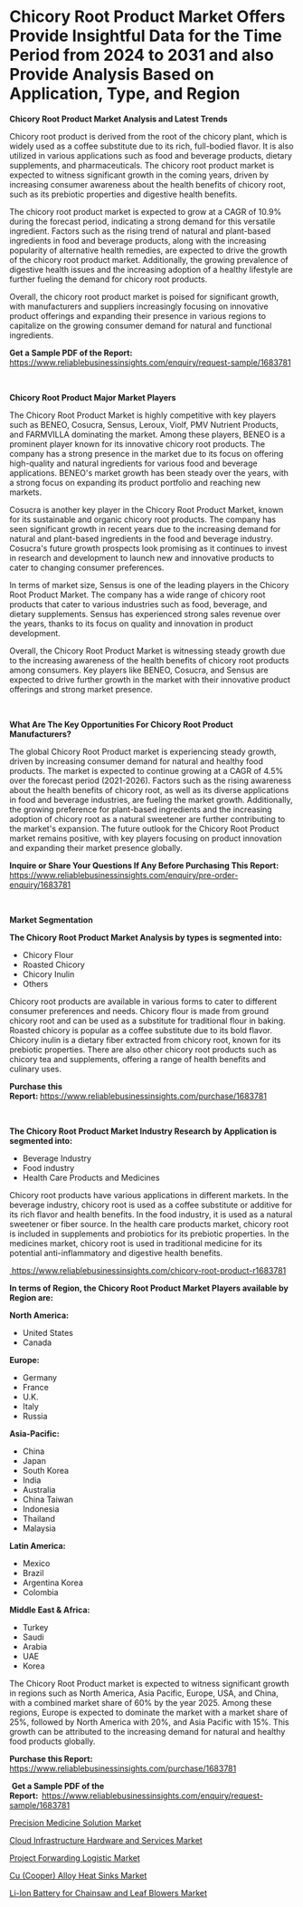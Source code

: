 <p><h1>Chicory Root Product Market Offers Provide Insightful Data for the Time Period from 2024 to 2031 and also Provide Analysis Based on Application, Type, and Region</h1></p><p><strong>Chicory Root Product Market Analysis and Latest Trends</strong></p>
<p><p>Chicory root product is derived from the root of the chicory plant, which is widely used as a coffee substitute due to its rich, full-bodied flavor. It is also utilized in various applications such as food and beverage products, dietary supplements, and pharmaceuticals. The chicory root product market is expected to witness significant growth in the coming years, driven by increasing consumer awareness about the health benefits of chicory root, such as its prebiotic properties and digestive health benefits.</p><p>The chicory root product market is expected to grow at a CAGR of 10.9% during the forecast period, indicating a strong demand for this versatile ingredient. Factors such as the rising trend of natural and plant-based ingredients in food and beverage products, along with the increasing popularity of alternative health remedies, are expected to drive the growth of the chicory root product market. Additionally, the growing prevalence of digestive health issues and the increasing adoption of a healthy lifestyle are further fueling the demand for chicory root products.</p><p>Overall, the chicory root product market is poised for significant growth, with manufacturers and suppliers increasingly focusing on innovative product offerings and expanding their presence in various regions to capitalize on the growing consumer demand for natural and functional ingredients.</p></p>
<p><strong>Get a Sample PDF of the Report:&nbsp;</strong> <a href="https://www.reliablebusinessinsights.com/enquiry/request-sample/1683781">https://www.reliablebusinessinsights.com/enquiry/request-sample/1683781</a></p>
<p>&nbsp;</p>
<p><strong>Chicory Root Product Major Market Players</strong></p>
<p><p>The Chicory Root Product Market is highly competitive with key players such as BENEO, Cosucra, Sensus, Leroux, Violf, PMV Nutrient Products, and FARMVILLA dominating the market. Among these players, BENEO is a prominent player known for its innovative chicory root products. The company has a strong presence in the market due to its focus on offering high-quality and natural ingredients for various food and beverage applications. BENEO's market growth has been steady over the years, with a strong focus on expanding its product portfolio and reaching new markets.</p><p>Cosucra is another key player in the Chicory Root Product Market, known for its sustainable and organic chicory root products. The company has seen significant growth in recent years due to the increasing demand for natural and plant-based ingredients in the food and beverage industry. Cosucra's future growth prospects look promising as it continues to invest in research and development to launch new and innovative products to cater to changing consumer preferences.</p><p>In terms of market size, Sensus is one of the leading players in the Chicory Root Product Market. The company has a wide range of chicory root products that cater to various industries such as food, beverage, and dietary supplements. Sensus has experienced strong sales revenue over the years, thanks to its focus on quality and innovation in product development.</p><p>Overall, the Chicory Root Product Market is witnessing steady growth due to the increasing awareness of the health benefits of chicory root products among consumers. Key players like BENEO, Cosucra, and Sensus are expected to drive further growth in the market with their innovative product offerings and strong market presence.</p></p>
<p>&nbsp;</p>
<p><strong>What Are The Key Opportunities For Chicory Root Product Manufacturers?</strong></p>
<p><p>The global Chicory Root Product market is experiencing steady growth, driven by increasing consumer demand for natural and healthy food products. The market is expected to continue growing at a CAGR of 4.5% over the forecast period (2021-2026). Factors such as the rising awareness about the health benefits of chicory root, as well as its diverse applications in food and beverage industries, are fueling the market growth. Additionally, the growing preference for plant-based ingredients and the increasing adoption of chicory root as a natural sweetener are further contributing to the market's expansion. The future outlook for the Chicory Root Product market remains positive, with key players focusing on product innovation and expanding their market presence globally.</p></p>
<p><strong>Inquire or Share Your Questions If Any Before Purchasing This Report:</strong> <a href="https://www.reliablebusinessinsights.com/enquiry/pre-order-enquiry/1683781">https://www.reliablebusinessinsights.com/enquiry/pre-order-enquiry/1683781</a></p>
<p>&nbsp;</p>
<p><strong>Market Segmentation</strong></p>
<p><strong>The Chicory Root Product Market Analysis by types is segmented into:</strong></p>
<p><ul><li>Chicory Flour</li><li>Roasted Chicory</li><li>Chicory Inulin</li><li>Others</li></ul></p>
<p><p>Chicory root products are available in various forms to cater to different consumer preferences and needs. Chicory flour is made from ground chicory root and can be used as a substitute for traditional flour in baking. Roasted chicory is popular as a coffee substitute due to its bold flavor. Chicory inulin is a dietary fiber extracted from chicory root, known for its prebiotic properties. There are also other chicory root products such as chicory tea and supplements, offering a range of health benefits and culinary uses.</p></p>
<p><strong>Purchase this Report:&nbsp;</strong><a href="https://www.reliablebusinessinsights.com/purchase/1683781">https://www.reliablebusinessinsights.com/purchase/1683781</a></p>
<p>&nbsp;</p>
<p><strong>The Chicory Root Product Market Industry Research by Application is segmented into:</strong></p>
<p><ul><li>Beverage Industry</li><li>Food industry</li><li>Health Care Products and Medicines</li></ul></p>
<p><p>Chicory root products have various applications in different markets. In the beverage industry, chicory root is used as a coffee substitute or additive for its rich flavor and health benefits. In the food industry, it is used as a natural sweetener or fiber source. In the health care products market, chicory root is included in supplements and probiotics for its prebiotic properties. In the medicines market, chicory root is used in traditional medicine for its potential anti-inflammatory and digestive health benefits.</p></p>
<p><a href="https://www.reliablebusinessinsights.com/chicory-root-product-r1683781">&nbsp;https://www.reliablebusinessinsights.com/chicory-root-product-r1683781</a></p>
<p><strong>In terms of Region, the Chicory Root Product Market Players available by Region are:</strong></p>
<p>
    <p> <strong> North America: </strong>
        <ul>
            <li>United States</li>
            <li>Canada</li>
        </ul>
        </p> 
    <p> <strong> Europe: </strong>
        <ul>
            <li>Germany</li>
            <li>France</li>
            <li>U.K.</li>
            <li>Italy</li>
            <li>Russia</li>
        </ul>
        </p> 
    <p> <strong> Asia-Pacific: </strong>
        <ul>
            <li>China</li>
            <li>Japan</li>
            <li>South Korea</li>
            <li>India</li>
            <li>Australia</li>
            <li>China Taiwan</li>
            <li>Indonesia</li>
            <li>Thailand</li>
            <li>Malaysia</li>
        </ul>
        </p> 
    <p> <strong> Latin America: </strong>
        <ul>
            <li>Mexico</li>
            <li>Brazil</li>
            <li>Argentina Korea</li>
            <li>Colombia</li>
        </ul>
        </p> 
    <p> <strong> Middle East & Africa: </strong>
        <ul>
            <li>Turkey</li>
            <li>Saudi</li>
            <li>Arabia</li>
            <li>UAE</li>
            <li>Korea</li>
        </ul>
    </p>
    </p>
<p><p>The Chicory Root Product market is expected to witness significant growth in regions such as North America, Asia Pacific, Europe, USA, and China, with a combined market share of 60% by the year 2025. Among these regions, Europe is expected to dominate the market with a market share of 25%, followed by North America with 20%, and Asia Pacific with 15%. This growth can be attributed to the increasing demand for natural and healthy food products globally.</p></p>
<p><strong>Purchase this Report: </strong><a href="https://www.reliablebusinessinsights.com/purchase/1683781">https://www.reliablebusinessinsights.com/purchase/1683781</a></p>
<p>&nbsp;<strong>Get a Sample PDF of the Report:&nbsp;&nbsp;</strong><a href="https://www.reliablebusinessinsights.com/enquiry/request-sample/1683781">https://www.reliablebusinessinsights.com/enquiry/request-sample/1683781</a></p>
<p><strong></strong></p>
<p><p><a href="https://issuu.com/reportprime-2/docs/precision-medicine-solution-market-size-2030.pptx">Precision Medicine Solution Market</a></p><p><a href="https://issuu.com/reportprime-2/docs/cloud-infrastructure-hardware-and-services-market-">Cloud Infrastructure Hardware and Services Market</a></p><p><a href="https://medium.com/@rebecca.smith5467/project-forwarding-logistic-market-size-share-trends-analysis-report-by-product-2a9391d2efaa">Project Forwarding Logistic Market</a></p><p><a href="https://medium.com/@zayunoz657456/cu-cooper-alloy-heat-sinks-market-size-market-segmentation-market-trends-and-growth-analysis-89188d878e3a">Cu (Cooper) Alloy Heat Sinks Market</a></p><p><a href="https://github.com/SheilaBruen2023/Market-Research-Report-List-2/blob/main/li-ion-battery-for-chainsaw-and-leaf-blowers-market.md">Li-Ion Battery for Chainsaw and Leaf Blowers Market</a></p></p>